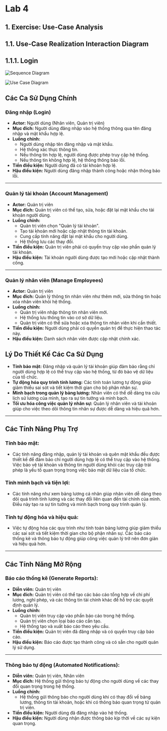 # Lab 4

## 1. Exercise: Use-Case Analysis

## 1.1. Use-Case Realization Interaction Diagram

## 1.1.1. Login

![Sequence Diagram](https://www.planttext.com/api/plantuml/png/X50x3e904Etd51CgBRY0XK4BAZlZ0IRincpO3zaP89pDmYDv1HU2G8o9tRmtxpEPr-DPi52KrbdWslY68ZcaIaAyoc0rifYg1X0Z2Lp2tNZCyKniAYnjw04cBMOdF-2DTSoG61COPqXfoMuQyeBPP2v3T9DaGG2p6lFZoXvGUqbScnQUd4Ro2XjYxaDKk_tOQZeIlLGjpg-OZgnHe_1lqdhH9Yk5pGq7Z9fRAw3q3yk6_5m4XVPg_2ky0G00__y30000)

![Use Case Diagram](https://www.planttext.com/api/plantuml/png/T8z12i9034NtEKNeIXTUm8LK144GN8W729qWeMscpAGjFPiBZ-GLd2bIGN0JyfFtVyZhyIoZKR2-RI3MeXq5Qf4gy-5gKyCOJQeQmCIIEFkxADuYuu5IEQbnIAnunSl0OH0U0MOp5dkTCXaAf8X9v1vIVCgJZjImcDEEFhGpiYY03usRtNUwHSxNi4yBfPQHr657COu-kDKQ5l37DL0ZZep_6g5aTVbzU0C00F__0m00)

## Các Ca Sử Dụng Chính

### **Đăng nhập (Login)**
- **Actor:** Người dùng (Nhân viên, Quản trị viên)
- **Mục đích:** Người dùng đăng nhập vào hệ thống thông qua tên đăng nhập và mật khẩu hợp lệ.
- **Luồng chính:**
  + Người dùng nhập tên đăng nhập và mật khẩu.
  + Hệ thống xác thực thông tin.
  + Nếu thông tin hợp lệ, người dùng được phép truy cập hệ thống.
  + Nếu thông tin không hợp lệ, hệ thống thông báo lỗi.
- **Tiền điều kiện:** Người dùng đã có tài khoản hợp lệ.
- **Hậu điều kiện:** Người dùng đăng nhập thành công hoặc nhận thông báo lỗi.

---
### **Quản lý tài khoản (Account Management)**
- **Actor:** Quản trị viên
- **Mục đích:** Quản trị viên có thể tạo, sửa, hoặc đặt lại mật khẩu cho tài khoản người dùng.
- **Luồng chính:**
  + Quản trị viên chọn "Quản lý tài khoản".
  + Tạo tài khoản mới hoặc cập nhật thông tin tài khoản.
  + Cung cấp tính năng đặt lại mật khẩu cho người dùng.
  + Hệ thống lưu các thay đổi.
- **Tiền điều kiện:** Quản trị viên phải có quyền truy cập vào phần quản lý tài khoản.
- **Hậu điều kiện:** Tài khoản người dùng được tạo mới hoặc cập nhật thành công.

---

### **Quản lý nhân viên (Manage Employees)**
- **Actor:** Quản trị viên
- **Mục đích:** Quản lý thông tin nhân viên như thêm mới, sửa thông tin hoặc xóa nhân viên khỏi hệ thống.
- **Luồng chính:**
  + Quản trị viên nhập thông tin nhân viên mới.
  + Hệ thống lưu thông tin vào cơ sở dữ liệu.
  + Quản trị viên có thể sửa hoặc xóa thông tin nhân viên khi cần thiết.
- **Tiền điều kiện:** Người dùng phải có quyền quản trị để thực hiện thao tác này.
- **Hậu điều kiện:** Danh sách nhân viên được cập nhật chính xác.


## Lý Do Thiết Kế Các Ca Sử Dụng

- **Tính bảo mật:** Đăng nhập và quản lý tài khoản giúp đảm bảo rằng chỉ người dùng hợp lệ có thể truy cập vào hệ thống, từ đó bảo vệ dữ liệu của tổ chức.
- **Tự động hóa quy trình tính lương:** Các tính toán lương tự động giúp giảm thiểu sai sót và tiết kiệm thời gian cho bộ phận nhân sự.
- **Minh bạch trong quản lý bảng lương:** Nhân viên có thể dễ dàng tra cứu lịch sử lương của mình, tạo ra sự tin tưởng và minh bạch.
- **Tối ưu hóa công việc quản lý nhân sự:** Quản lý nhân viên và tài khoản giúp cho việc theo dõi thông tin nhân sự được dễ dàng và hiệu quả hơn.

---

## Các Tính Năng Phụ Trợ

### **Tính bảo mật:**
- Các tính năng đăng nhập, quản lý tài khoản và quên mật khẩu đều được thiết kế để đảm bảo chỉ người dùng hợp lệ có thể truy cập vào hệ thống. Việc bảo vệ tài khoản và thông tin người dùng khỏi các truy cập trái phép là yếu tố quan trọng trong việc bảo mật dữ liệu của tổ chức.

### **Tính minh bạch và tiện lợi:**
- Các tính năng như xem bảng lương cá nhân giúp nhân viên dễ dàng theo dõi quá trình tính lương và các thay đổi liên quan đến tài chính của mình. Điều này tạo ra sự tin tưởng và minh bạch trong quy trình quản lý.

### **Tính tự động hóa và hiệu quả:**
- Việc tự động hóa các quy trình như tính toán bảng lương giúp giảm thiểu các sai sót và tiết kiệm thời gian cho bộ phận nhân sự. Các báo cáo thống kê và thông báo tự động giúp công việc quản lý trở nên đơn giản và hiệu quả hơn.

---

## Các Tính Năng Mở Rộng

### **Báo cáo thống kê (Generate Reports):**
- **Diễn viên:** Quản trị viên
- **Mục đích:** Quản trị viên có thể tạo các báo cáo tổng hợp về chi phí lương, nghỉ phép, và các thông tin tài chính khác để hỗ trợ các quyết định quản lý.
- **Luồng chính:**
  + Quản trị viên truy cập vào phần báo cáo trong hệ thống.
  + Quản trị viên chọn loại báo cáo cần tạo.
  + Hệ thống tạo và xuất báo cáo theo yêu cầu.
- **Tiền điều kiện:** Quản trị viên đã đăng nhập và có quyền truy cập báo cáo.
- **Hậu điều kiện:** Báo cáo được tạo thành công và có sẵn cho người quản lý sử dụng.

---

### **Thông báo tự động (Automated Notifications):**
- **Diễn viên:** Quản trị viên, Nhân viên
- **Mục đích:** Hệ thống gửi thông báo tự động cho người dùng về các thay đổi quan trọng trong hệ thống.
- **Luồng chính:**
  + Hệ thống gửi thông báo cho người dùng khi có thay đổi về bảng lương, thông tin tài khoản, hoặc khi có thông báo quan trọng từ quản trị viên.
- **Tiền điều kiện:** Người dùng đã đăng nhập vào hệ thống.
- **Hậu điều kiện:** Người dùng nhận được thông báo kịp thời về các sự kiện quan trọng.

